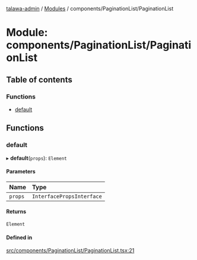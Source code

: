 [talawa-admin](../README.md) / [Modules](../modules.md) / components/PaginationList/PaginationList

# Module: components/PaginationList/PaginationList

## Table of contents

### Functions

- [default](components_PaginationList_PaginationList.md#default)

## Functions

### default

▸ **default**(`props`): `Element`

#### Parameters

| Name | Type |
| :------ | :------ |
| `props` | `InterfacePropsInterface` |

#### Returns

`Element`

#### Defined in

[src/components/PaginationList/PaginationList.tsx:21](https://github.com/pateldivyesh1323/talawa-admin/blob/df259fc/src/components/PaginationList/PaginationList.tsx#L21)
